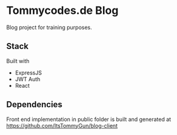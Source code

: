 # Tommycodes.de Blog

Blog project for training purposes.

## Stack

Built with
- ExpressJS
- JWT Auth
- React

## Dependencies

Front end implementation in public folder is built and generated at https://github.com/ItsTommyGun/blog-client
